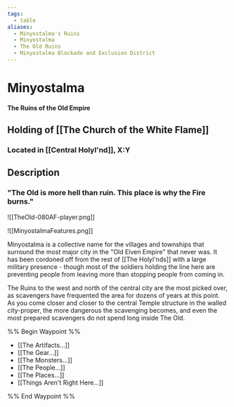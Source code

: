 ```yaml
---
tags:
  - table
aliases:
  - Minyostalma's Ruins
  - Minyostalma
  - The Old Ruins
  - Minyostalma Blockade and Exclusion District
---
```


# Minyostalma
#### The Ruins of the Old Empire
## Holding of [[The Church of the White Flame]]
### Located in [[Central Holyl'nd]], X:Y
## Description
### "The Old is more hell than ruin. This place is why the Fire burns."

![[TheOld-080AF-player.png]]

![[MinyostalmaFeatures.png]]

Minyostalma is a collective name for the villages and townships that surround the most major city in the "Old Elven Empire" that never was. It has been cordoned off from the rest of [[The Holyl'nds]] with a large military presence - though most of the soldiers holding the line here are preventing people from leaving more than stopping people from coming in.

The Ruins to the west and north of the central city are the most picked over, as scavengers have frequented the area for dozens of years at this point. As you come closer and closer to the central Temple structure in the walled city-proper, the more dangerous the scavenging becomes, and even the most prepared scavengers do not spend long inside The Old.

%% Begin Waypoint %%
- [[The Artifacts...]]
- [[The Gear...]]
- [[The Monsters...]]
- [[The People...]]
- [[The Places...]]
- [[Things Aren't Right Here...]]

%% End Waypoint %%